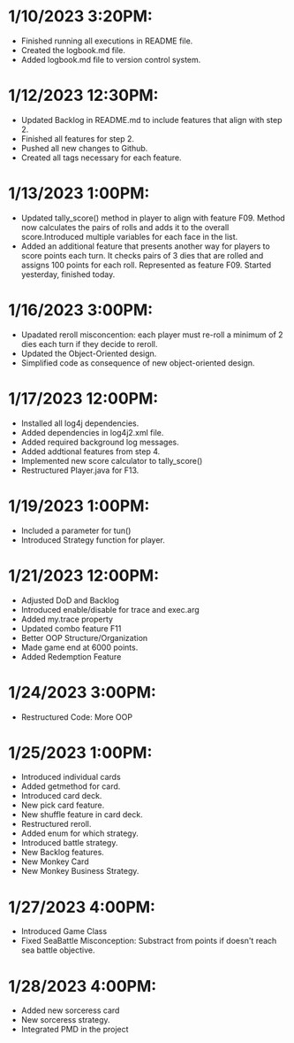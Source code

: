 # 1/10/2023 3:20PM:
 * Finished running all executions in README file.
 * Created the logbook.md file. 
 * Added logbook.md file to version control system.

# 1/12/2023 12:30PM:
 * Updated Backlog in README.md to include features that align with step 2.
 * Finished all features for step 2.
 * Pushed all new changes to Github.
 * Created all tags necessary for each feature.

# 1/13/2023 1:00PM:
 * Updated tally_score() method in player to align with feature F09. Method now calculates the pairs of rolls and adds it to the overall score.Introduced multiple variables for each face in the list.
 * Added an additional feature that presents another way for players to score points each turn. It checks pairs of 3 dies that are rolled and assigns 100 points for each roll. Represented as feature F09. Started yesterday, finished today.

# 1/16/2023 3:00PM:
 * Upadated reroll misconcention: each player must re-roll a minimum of 2 dies each turn if they decide to reroll. 
 * Updated the Object-Oriented design.
 * Simplified code as consequence of new object-oriented design.

# 1/17/2023 12:00PM:
 * Installed all log4j dependencies.
 * Added dependencies in log4j2.xml file.
 * Added required background log messages. 
 * Added addtional features from step 4.
 * Implemented new score calculator to tally_score()
 * Restructured Player.java for F13.

# 1/19/2023 1:00PM:
 * Included a parameter for tun()
 * Introduced Strategy function for player.

# 1/21/2023 12:00PM:
 * Adjusted DoD and Backlog
 * Introduced enable/disable for trace and exec.arg
 * Added my.trace property
 * Updated combo feature F11
 * Better OOP Structure/Organization
 * Made game end at 6000 points.
 * Added Redemption Feature

# 1/24/2023 3:00PM:
 * Restructured Code: More OOP

# 1/25/2023 1:00PM:
 * Introduced individual cards
 * Added getmethod for card.
 * Introduced card deck.
 * New pick card feature.
 * New shuffle feature in card deck.
 * Restructured reroll.
 * Added enum for which strategy. 
 * Introduced battle strategy.
 * New Backlog features.
 * New Monkey Card
 * New Monkey Business Strategy.

# 1/27/2023 4:00PM:
 * Introduced Game Class
 * Fixed SeaBattle Misconception: Substract from points if doesn't reach sea battle objective.

# 1/28/2023 4:00PM:
 * Added new sorceress card
 * New sorceress strategy.
 * Integrated PMD in the project





